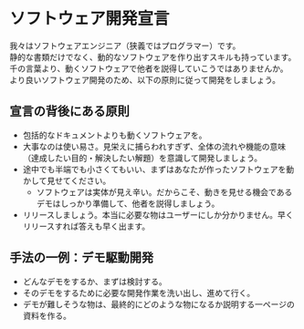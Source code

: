 # ソフトウェア開発宣言
我々はソフトウェアエンジニア（狭義ではプログラマー）です。<br/>
静的な書類だけでなく、動的なソフトウェアを作り出すスキルも持っています。<br/>
千の言葉より、動くソフトウェアで他者を説得していこうではありませんか。<br/>
より良いソフトウェア開発のため、以下の原則に従って開発をしましょう。<br/>

## 宣言の背後にある原則
* 包括的なドキュメントよりも動くソフトウェアを。
* 大事なのは使い易さ。見栄えに捕らわれすぎず、全体の流れや機能の意味（達成したい目的・解決したい解題）を意識して開発しましょう。
* 途中でも半端でも小さくてもいい、まずはあなたが作ったソフトウェアを動かして見せてください。
  * ソフトウェアは実体が見え辛い。だからこそ、動きを見せる機会であるデモはしっかり準備して、他者を説得しましょう。
* リリースしましょう。本当に必要な物はユーザーにしか分かりません。早くリリースすれば答えも早く出ます。

## 手法の一例：デモ駆動開発
* どんなデモをするか、まずは検討する。
* そのデモをするために必要な開発作業を洗い出し、進めて行く。
* デモが難しそうな物は、最終的にどのような物になるか説明する一ページの資料を作る。
